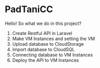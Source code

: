 # PadTaniCC

Hello!
So what we do in this project?
1. Create Restful API in Laravel
2. Make VM Instances and setting the VM
3. Upload database to CloudStorage
4. Import database to CloudSQL
5. Connecting database to VM Instances
6. Deploy the API to VM Instances
